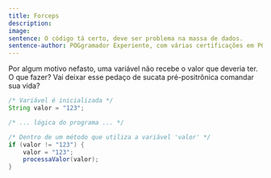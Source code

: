 ```yaml
---
title: Forceps
description: 
image: 
sentence: O código tá certo, deve ser problema na massa de dados.
sentence-author: POGgramador Experiente, com várias certificações em POG
---
```


Por algum motivo nefasto, uma variável não recebe o valor que deveria ter. O que fazer?
Vai deixar esse pedaço de sucata pré-positrônica comandar sua vida?

```java
/* Variável é inicializada */
String valor = "123";

/* ... lógica do programa ... */

/* Dentro de um método que utiliza a variável 'valor' */
if (valor != "123") {
    valor = "123";
    processaValor(valor);
}
```